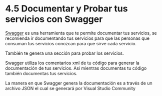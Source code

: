 # 4.5 Documentar y Probar tus servicios con Swagger

[Swagger](https://swagger.io) es una herramienta que te permite documentar tus servicios, se recomienda ir documentando tus servicios para que las personas que consuman tus servicios conozcan para que sirve cada servicio.

También te genera una sección para probar los servicios.

Swagger utiliza los comentarios xml de tu código para generar la documentación de tus servicios. Asi mientras documentas tu código también documentas tus servicios.

La manera en que Swagger genera la documentación es a través de un archivo JSON el cual se generará por Visual Studio Community
